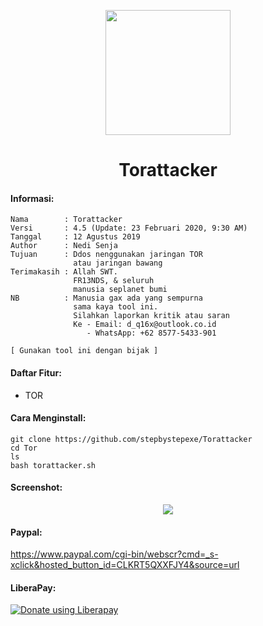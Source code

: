 <p align="center">
  <img src="https://github.com/stepbystepexe/Torattacker/blob/master/Logo.png" width="200"/>
</a></p>
<h1 align="center">Torattacker</h1>

#### Informasi:
```
Nama        : Torattacker
Versi       : 4.5 (Update: 23 Februari 2020, 9:30 AM)
Tanggal     : 12 Agustus 2019
Author      : Nedi Senja
Tujuan      : Ddos nenggunakan jaringan TOR
              atau jaringan bawang
Terimakasih : Allah SWT.
              FR13NDS, & seluruh
              manusia seplanet bumi
NB          : Manusia gax ada yang sempurna
              sama kaya tool ini.
              Silahkan laporkan kritik atau saran
              Ke - Email: d_q16x@outlook.co.id
                 - WhatsApp: +62 8577-5433-901

[ Gunakan tool ini dengan bijak ]
```

#### Daftar Fitur:
+ TOR

#### Cara Menginstall:
```
git clone https://github.com/stepbystepexe/Torattacker
cd Tor
ls
bash torattacker.sh
````
#### Screenshot:
<p align="center">
  <img src="https://github.com/stepbystepexe/Torattacker/blob/master/Skrinsut.png">
</a></p>

#### Paypal:
https://www.paypal.com/cgi-bin/webscr?cmd=_s-xclick&hosted_button_id=CLKRT5QXXFJY4&source=url
#### LiberaPay:
<noscript><a href="https://liberapay.com/stepbystepexe/donate"><img alt="Donate using Liberapay" src="https://liberapay.com/assets/widgets/donate.svg"></a></noscript>
